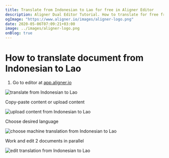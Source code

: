 ```yaml
---
title: Translate from Indonesian to Lao for free in Aligner Editor
description: Aligner Dual Editor Tutorial. How to translate for free from Indonesian to Lao. Aligner is multilingual document management platform. 
ogImage: "https://www.aligner.io/images/aligner-logo.png"
date: 2020-05-06T07:09:21+03:00
image: ../images/aligner-logo.png
onBlog: true
---
```


# How to translate document from Indonesian to Lao

1. Go to editor at [app.aligner.io](https://app.aligner.io "Aligner App web page")

![translate from Indonesian to Lao](../aligner-blank-editor.png "translate from Indonesian to Lao")

Copy-paste content or upload content

![upload content from Indonesian to Lao](../aligner-uploaded-document.png "upload content from Indonesian to Lao")

Choose desired language

![choose machine translation from Indonesian to Lao](../aligner-language-dropdown.png "choose machine translation from Indonesian to Lao")

Work and edit 2 documents in parallel

![edit translation from Indonesian to Lao](../aligner-double-sitded-editor.png "edit translation from Indonesian to Lao")


